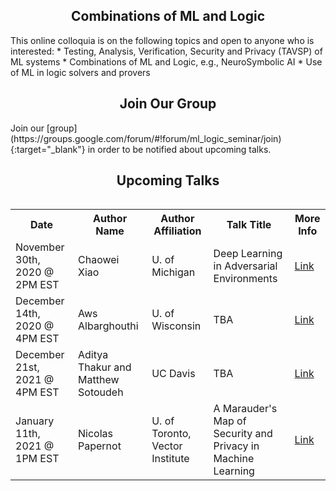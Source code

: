 <h2 style="text-align:center">Combinations of ML and Logic</h2>
This online colloquia is on the following topics and open to anyone who is interested:
* Testing, Analysis, Verification, Security and Privacy (TAVSP) of ML systems
* Combinations of ML and Logic, e.g., NeuroSymbolic AI
* Use of ML in logic solvers and provers

<h2 style="text-align:center">Join Our Group</h2>
Join our [group](https://groups.google.com/forum/#!forum/ml_logic_seminar/join){:target="_blank"} in order to be notified about upcoming talks.

<h2 style="text-align:center">Upcoming Talks</h2>
<div style="overflow-x:auto;">
  <table id="upcoming">
    <tr>
      <th>Date</th>
      <th>Author Name</th>
      <th>Author Affiliation</th>
      <th>Talk Title</th>
      <th>More Info</th>
    </tr>
    <tr>
      <td>November 30th, 2020 @ 2PM EST</td>
      <td>Chaowei Xiao</td>
      <td>U. of Michigan</td>
      <td>Deep Learning in Adversarial Environments</td>
      <td><a href="https://ml-logic-seminar.github.io/upcoming.html#chaowei">Link</a></td>
    </tr>    
    <tr>
      <td>December 14th, 2020 @ 4PM EST</td>
      <td>Aws Albarghouthi</td>
      <td>U. of Wisconsin</td>
      <td>TBA</td>
      <td><a href="https://ml-logic-seminar.github.io/upcoming.html#aws">Link</a></td>
    </tr>    
    <tr>
      <td>December 21st, 2021 @ 4PM EST</td>
      <td>Aditya Thakur and Matthew Sotoudeh</td>
      <td>UC Davis</td>
      <td>TBA</td>
      <td><a href="https://ml-logic-seminar.github.io/upcoming.html#aditya">Link</a></td>
    </tr>
    <tr>
      <td>January 11th, 2021 @ 1PM EST</td>
      <td>Nicolas Papernot</td>
      <td>U. of Toronto, Vector Institute</td>
      <td> A Marauder's Map of Security and Privacy in Machine Learning</td>
      <td><a href="https://ml-logic-seminar.github.io/upcoming.html#nicolas">Link</a></td>
    </tr>
    
  </table>
</div>
